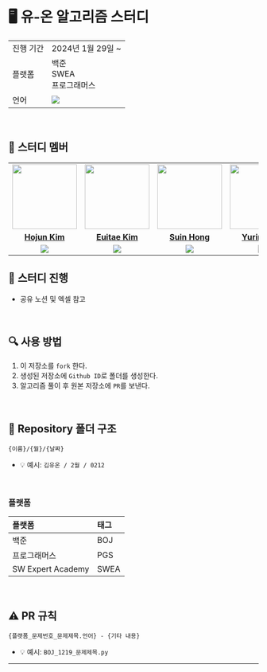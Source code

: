 
# 🖥 유-온 알고리즘 스터디

<table>
  <tr>
    <td>진행 기간</td>
    <td>2024년 1월 29일 ~ </td>
  </tr>
  <tr>
    <td>플랫폼</td>
    <td>백준 <br> SWEA <br> 프로그래머스 
  </tr>
  <tr>
    <td>언어</td>
    <td>
        <img src="https://img.shields.io/badge/Python-3776AB?style=for-the-badge&logo=python&logoColor=white">
    </td>
  </tr>
</table>

<br/>

## 🤖 스터디 멤버

<table>
 <tr>
    <td align="center"><a href="https://github.com/ssafy11"><img src="https://avatars.githubusercontent.com/ssafy11" width="130px;" alt=""></a></td>
    <td align="center"><a href="https://github.com/undertheear"><img src="https://avatars.githubusercontent.com/undertheear" width="130px;" alt=""></a></td>
    <td align="center"><a href="https://github.com/ssuinh"><img src="https://avatars.githubusercontent.com/ssuinh" width="130px;" alt=""></a></td>
    <td align="center"><a href="https://github.com/chajoyhoi"><img src="https://avatars.githubusercontent.com/chajoyhoi" width="130px;" alt=""></a></td>
    <td align="center"><a href="https://github.com/JinAyeong"><img src="https://avatars.githubusercontent.com/JinAyeong" width="130px;" alt=""></a></td>
  </tr>
  <tr>
    <td align="center"><a href="https://github.com/ssafy11"><b>Hojun Kim</b></a></td>
    <td align="center"><a href="https://github.com/undertheear"><b>Euitae Kim</b></a></td>
    <td align="center"><a href="https://github.com/ssuinh"><b>Suin Hong</b></a></td>
    <td align="center"><a href="https://github.com/chajoyhoi"><b>Yurim Cha</b></a></td>
    <td align="center"><a href="https://github.com/JinAyeong"><b>Ayeong Jin</b></a></td>
  </tr>
  <tr> 
    <td align="center"><img src="https://img.shields.io/badge/Python-3776AB?style=for-the-badge&logo=python&logoColor=white"></td>
    <td align="center"><img src="https://img.shields.io/badge/Python-3776AB?style=for-the-badge&logo=python&logoColor=white"></td>
    <td align="center"><img src="https://img.shields.io/badge/Python-3776AB?style=for-the-badge&logo=python&logoColor=white"></td>
    <td align="center"><img src="https://img.shields.io/badge/Python-3776AB?style=for-the-badge&logo=python&logoColor=white"></td>
    <td align="center"><img src="https://img.shields.io/badge/Python-3776AB?style=for-the-badge&logo=python&logoColor=white"></td>
  </tr> 
</table>


## 📌 스터디 진행
- 공유 노션 및 엑셀 참고
  
<br/>

## 🔍 사용 방법
1. 이 저장소를 `fork` 한다.
2. 생성된 저장소에 `Github ID`로 폴더를 생성한다.
3. 알고리즘 풀이 후 원본 저장소에 `PR`를 보낸다.

<br/>

## 📁 Repository 폴더 구조
```
{이름}/{월}/{날짜}
```

- 💡 예시: `김유온 / 2월 / 0212`

<br/>

### 플랫폼

| 플랫폼                   | 태그   |
|:----------------------|:-----|
| 백준                    | BOJ  |
| 프로그래머스                | PGS  |
| SW Expert Academy     | SWEA |

<br/>

## ⚠️ PR 규칙

```
{플랫폼_문제번호_문제제목.언어} - {기타 내용}
```

- 💡 예시: `BOJ_1219_문제제목.py`

---

<br/>
